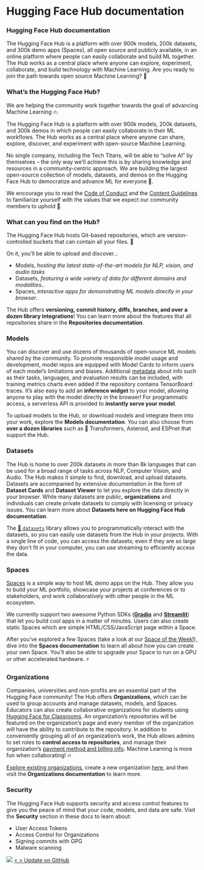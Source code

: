 # Hugging Face Hub documentation

### Hugging Face Hub documentation

The Hugging Face Hub is a platform with over 900k models, 200k datasets, and 300k demo apps (Spaces), all open source and publicly available, in an online platform where people can easily collaborate and build ML together. The Hub works as a central place where anyone can explore, experiment, collaborate, and build technology with Machine Learning. Are you ready to join the path towards open source Machine Learning? 🤗

### What’s the Hugging Face Hub?

We are helping the community work together towards the goal of advancing Machine Learning 🔥.

The Hugging Face Hub is a platform with over 900k models, 200k datasets, and 300k demos in which people can easily collaborate in their ML workflows. The Hub works as a central place where anyone can share, explore, discover, and experiment with open-source Machine Learning.

No single company, including the Tech Titans, will be able to “solve AI” by themselves – the only way we’ll achieve this is by sharing knowledge and resources in a community-centric approach. We are building the largest open-source collection of models, datasets, and demos on the Hugging Face Hub to democratize and advance ML for everyone 🚀.

We encourage you to read the [Code of Conduct](https://huggingface.co/code-of-conduct) and the [Content Guidelines](https://huggingface.co/content-guidelines) to familiarize yourself with the values that we expect our community members to uphold 🤗.

### What can you find on the Hub?

The Hugging Face Hub hosts Git-based repositories, which are version-controlled buckets that can contain all your files. 💾

On it, you’ll be able to upload and discover…

* Models, _hosting the latest state-of-the-art models for NLP, vision, and audio tasks_
* Datasets, _featuring a wide variety of data for different domains and modalities_..
* Spaces, _interactive apps for demonstrating ML models directly in your browser_.

The Hub offers **versioning, commit history, diffs, branches, and over a dozen library integrations**! You can learn more about the features that all repositories share in the **Repositories documentation**.

### Models

You can discover and use dozens of thousands of open-source ML models shared by the community. To promote responsible model usage and development, model repos are equipped with Model Cards to inform users of each model’s limitations and biases. Additional [metadata](about:blank/model-cards#model-card-metadata) about info such as their tasks, languages, and evaluation results can be included, with training metrics charts even added if the repository contains TensorBoard traces. It’s also easy to add an **inference widget** to your model, allowing anyone to play with the model directly in the browser! For programmatic access, a serverless API is provided to **instantly serve your model**.

To upload models to the Hub, or download models and integrate them into your work, explore the **Models documentation**. You can also choose from **over a dozen libraries** such as 🤗 Transformers, Asteroid, and ESPnet that support the Hub.

### Datasets

The Hub is home to over 200k datasets in more than 8k languages that can be used for a broad range of tasks across NLP, Computer Vision, and Audio. The Hub makes it simple to find, download, and upload datasets. Datasets are accompanied by extensive documentation in the form of **Dataset Cards** and **Dataset Viewer** to let you explore the data directly in your browser. While many datasets are public, **organizations** and individuals can create private datasets to comply with licensing or privacy issues. You can learn more about **Datasets here on Hugging Face Hub documentation**.

The [🤗 `datasets`](https://huggingface.co/docs/datasets/index) library allows you to programmatically interact with the datasets, so you can easily use datasets from the Hub in your projects. With a single line of code, you can access the datasets; even if they are so large they don’t fit in your computer, you can use streaming to efficiently access the data.

### Spaces

[Spaces](https://huggingface.co/spaces) is a simple way to host ML demo apps on the Hub. They allow you to build your ML portfolio, showcase your projects at conferences or to stakeholders, and work collaboratively with other people in the ML ecosystem.

We currently support two awesome Python SDKs ([**Gradio**](https://gradio.app/) and [**Streamlit**](https://streamlit.io/)) that let you build cool apps in a matter of minutes. Users can also create static Spaces which are simple HTML/CSS/JavaScript page within a Space.

After you’ve explored a few Spaces (take a look at our [Space of the Week!](https://huggingface.co/spaces)), dive into the **Spaces documentation** to learn all about how you can create your own Space. You’ll also be able to upgrade your Space to run on a GPU or other accelerated hardware. ⚡️

### Organizations

Companies, universities and non-profits are an essential part of the Hugging Face community! The Hub offers **Organizations**, which can be used to group accounts and manage datasets, models, and Spaces. Educators can also create collaborative organizations for students using [Hugging Face for Classrooms](https://huggingface.co/classrooms). An organization’s repositories will be featured on the organization’s page and every member of the organization will have the ability to contribute to the repository. In addition to conveniently grouping all of an organization’s work, the Hub allows admins to set roles to **control access to repositories**, and manage their organization’s [payment method and billing info](https://huggingface.co/pricing). Machine Learning is more fun when collaborating! 🔥

[Explore existing organizations](https://huggingface.co/organizations), create a new organization [here](https://huggingface.co/organizations/new), and then visit the **Organizations documentation** to learn more.

### Security

The Hugging Face Hub supports security and access control features to give you the peace of mind that your code, models, and data are safe. Visit the **Security** section in these docs to learn about:

* User Access Tokens
* Access Control for Organizations
* Signing commits with GPG
* Malware scanning

![](https://huggingface.co/datasets/huggingface/documentation-images/resolve/main/hub/security-soc-1.jpg) [< > Update on GitHub](https://github.com/huggingface/hub-docs/blob/main/docs/hub/index.md)
